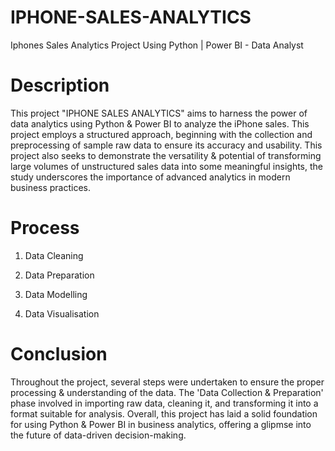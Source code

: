 # IPHONE-SALES-ANALYTICS
Iphones Sales Analytics Project Using Python | Power BI - Data Analyst
# Description
This project "IPHONE SALES ANALYTICS" aims to harness the power of data analytics using Python & Power BI to analyze the iPhone sales. 
This project employs a structured approach, beginning with the collection and preprocessing of sample raw data to ensure its accuracy and usability.
This project also seeks to  demonstrate the versatility & potential of transforming large volumes of unstructured sales data into some meaningful insights, the study underscores the importance of advanced analytics in modern business practices.
# Process
1. Data Cleaning
   
2. Data Preparation
   
3. Data Modelling
    
4. Data Visualisation
# Conclusion
Throughout the project, several steps were undertaken to ensure the proper processing & understanding of the data. The 'Data Collection & Preparation' phase involved in importing raw data, cleaning it, and transforming it into a format suitable for analysis. Overall, this project has laid a solid foundation for  using Python & Power BI in business analytics, offering a glipmse into the future of data-driven decision-making.
